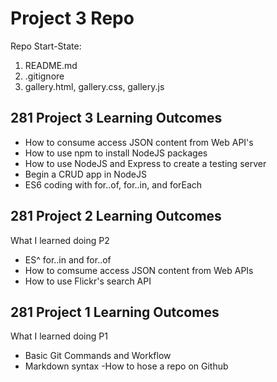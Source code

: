 # Project 3 Repo

Repo Start-State:

1. README.md
2. .gitignore
3. gallery.html, gallery.css, gallery.js

## 281 Project 3 Learning Outcomes
- How to consume access JSON content from Web API's
- How to use npm to install NodeJS packages
- How to use NodeJS and Express to create a testing server
- Begin a CRUD app in NodeJS
- ES6 coding with for..of, for..in, and forEach

## 281 Project 2 Learning Outcomes
What I learned doing P2
- ES^ for..in and for..of
- How to comsume access JSON content from Web APIs
- How to use Flickr's search API

## 281 Project 1 Learning Outcomes
What I learned doing P1
- Basic Git Commands and Workflow
- Markdown syntax
-How to hose a repo on Github
